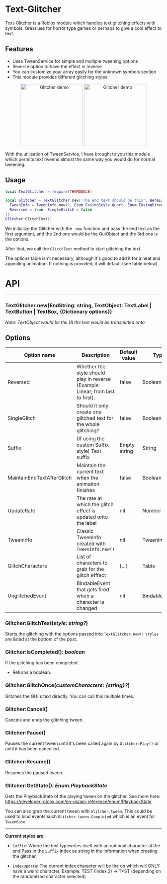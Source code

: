 # Text-Glitcher

Text-Glitcher is a Roblox module which handles text glitching effects with symbols. Great use for horror type games or perhaps to give a cool effect to text.

## Features
 - Uses TweenService for simple and multiple tweening options
 - Reverse option to have the effect in reverse
 - You can customize your array easily for the unknown symbols section
- This module provides different glitching styles

<p align="center">
  <img src="https://cdn.discordapp.com/attachments/577991646449238016/847567303116849152/ezgif-2-ab923b990e8b.gif" alt="Glitcher demo" height="200">
  <img src="https://cdn.discordapp.com/attachments/577991646449238016/847567323790966814/3M75PUZhkU.gif" alt="Glitcher demo" height="200">
</p>

With the utilisation of TweenService, I have brought to you this module which permits text tweens almost the same way you would do for normal tweening.

## Usage
```lua
local TextGlitcher = require(THEMODULE)

local Glitcher = TextGlitcher.new('The end text should be this', HereIsTheTextLabel,{
  TweenInfo = TweenInfo.new(2, Enum.EasingStyle.Quart, Enum.EasingDirection.InOut),
  Reversed = true, SingleGlitch = false
})
Glitcher:GlitchText()
```
We initialize the Glitcher with the `.new` function and pass the end text as the first argument, and the 2nd one would be the GuiObject and the 3rd one is the options.

After that, we call the `GlitchText` method to start glitching the text.

The options table isn't necessary, although it's good to add it for a neat and appealing animation. If nothing is provided, it will default (see table below).




# API
---

### TextGlitcher.new(EndString: string, TextObject: TextLabel \| TextButton \| TextBox, {Dictionary options})

*Note: TextObject would be the UI the text would be transmitted onto*


## Options

| Option name | Description | Default value | Type |
| ----------- | ----------- | ------------- | ---- |
| Reversed | Whether the style should play in reverse (Example: Linear; from last to first). | false | Boolean
| SingleGlitch | Should it only create one glitched text for the whole glitching? | false | Boolean
| Suffix | (If using the custom Suffix style) Text suffix | Empty string | String
| MaintainEndTextAfterGlitch | Maintain the current text when the animation finishes | false | Boolean
| UpdateRate | The rate at which the glitch effect is updated onto the label | nil | Number
| TweenInfo | Classic TweenInfo created with `TweenInfo.new()` | nil | TweenInfo
| GlitchCharacters | List of characters to grab for the glitch efffect | {...} | Table
| UnglitchedEvent | BindableEvent that gets fired when a character is changed | nil | BindableEvent



### Glitcher:GlitchText(*style: string?*)

Starts the glitching with the options passed into `TextGlitcher.new()`
`styles` are listed at the bottom of the post.


### Glitcher:IsCompleted()*: boolean*

If the glitching has been completed.

- Returns a boolean.


### Glitcher:GlitchOnce(*customCharacters: {string}?*)

Glitches the GUI's text directly. You can call this multiple times.


### Glitcher:Cancel()

Cancels and ends the glitching tween.


### Glitcher:Pause()

Pauses the current tween until it's been called again by `Glitcher:Play()` or until it has been cancelled.


### Glitcher:Resume()

Resumes the paused tween.


### Glitcher:GetState()*: Enum.PlaybackState*

Gets the PlaybackState of the playing tween on the glitcher.
See more here: https://developer.roblox.com/en-us/api-reference/enum/PlaybackState

You can also grab the current tween with `Glitcher.tween`. This could be used to bind events such `Glitcher.tween.Completed` which is an event for `TweenBase`.

---

**Current styles are:**
* `Suffix`: Where the text typewrites itself with an optional character at the end
Pass in the `Suffix` index as string in the information when creating the glitcher.

* `IndexUpdate`: The current index character will be the on which will ONLY have a weird character. Example: TEST (Index 2) -> T\*ST (depending on the randomized character selected)
